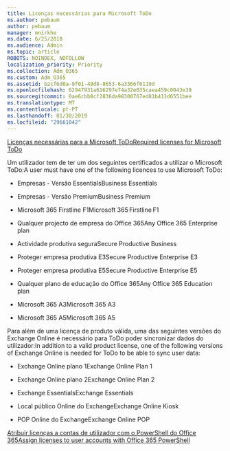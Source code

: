 ```yaml
---
title: Licenças necessárias para Microsoft ToDo
ms.author: pebaum
author: pebaum
manager: mnirkhe
ms.date: 6/25/2018
ms.audience: Admin
ms.topic: article
ROBOTS: NOINDEX, NOFOLLOW
localization_priority: Priority
ms.collection: Adm_O365
ms.custom: Adm_O365
ms.assetid: b2cf6d0a-9f01-49d8-8653-6a3366f6119d
ms.openlocfilehash: 62947931a616297e74a32e035caea459c0043e39
ms.sourcegitcommit: 0ae6cbb8cf2836da98300767ed81b411d6551bee
ms.translationtype: MT
ms.contentlocale: pt-PT
ms.lasthandoff: 01/30/2019
ms.locfileid: "29661042"
---
```

[<span data-ttu-id="83f08-102">Licenças necessárias para a Microsoft ToDo</span><span class="sxs-lookup"><span data-stu-id="83f08-102">Required licenses for Microsoft ToDo</span></span>](https://support.office.com/article/381e9d1b-c500-49b5-973e-890fd86528d7.aspx)
  
<span data-ttu-id="83f08-103">Um utilizador tem de ter um dos seguintes certificados a utilizar o Microsoft ToDo:</span><span class="sxs-lookup"><span data-stu-id="83f08-103">A user must have one of the following licences to use Microsoft ToDo:</span></span>
  
- <span data-ttu-id="83f08-104">Empresas - Versão Essentials</span><span class="sxs-lookup"><span data-stu-id="83f08-104">Business Essentials</span></span>
    
- <span data-ttu-id="83f08-105">Empresas - Versão Premium</span><span class="sxs-lookup"><span data-stu-id="83f08-105">Business Premium</span></span>
    
- <span data-ttu-id="83f08-106">Microsoft 365 Firstline F1</span><span class="sxs-lookup"><span data-stu-id="83f08-106">Microsoft 365 Firstline F1</span></span>
    
- <span data-ttu-id="83f08-107">Qualquer projecto de empresa do Office 365</span><span class="sxs-lookup"><span data-stu-id="83f08-107">Any Office 365 Enterprise plan</span></span>
    
- <span data-ttu-id="83f08-108">Actividade produtiva segura</span><span class="sxs-lookup"><span data-stu-id="83f08-108">Secure Productive Business</span></span>
    
- <span data-ttu-id="83f08-109">Proteger empresa produtiva E3</span><span class="sxs-lookup"><span data-stu-id="83f08-109">Secure Productive Enterprise E3</span></span>
    
- <span data-ttu-id="83f08-110">Proteger empresa produtiva E5</span><span class="sxs-lookup"><span data-stu-id="83f08-110">Secure Productive Enterprise E5</span></span>
    
- <span data-ttu-id="83f08-111">Qualquer plano de educação do Office 365</span><span class="sxs-lookup"><span data-stu-id="83f08-111">Any Office 365 Education plan</span></span>
    
- <span data-ttu-id="83f08-112">Microsoft 365 A3</span><span class="sxs-lookup"><span data-stu-id="83f08-112">Microsoft 365 A3</span></span>
    
- <span data-ttu-id="83f08-113">Microsoft 365 A5</span><span class="sxs-lookup"><span data-stu-id="83f08-113">Microsoft 365 A5</span></span>
    
<span data-ttu-id="83f08-114">Para além de uma licença de produto válida, uma das seguintes versões do Exchange Online é necessário para ToDo poder sincronizar dados do utilizador:</span><span class="sxs-lookup"><span data-stu-id="83f08-114">In addition to a valid product license, one of the following versions of Exchange Online is needed for ToDo to be able to sync user data:</span></span> 
  
- <span data-ttu-id="83f08-115">Exchange Online plano 1</span><span class="sxs-lookup"><span data-stu-id="83f08-115">Exchange Online Plan 1</span></span>
    
- <span data-ttu-id="83f08-116">Exchange Online plano 2</span><span class="sxs-lookup"><span data-stu-id="83f08-116">Exchange Online Plan 2</span></span>
    
- <span data-ttu-id="83f08-117">Exchange Essentials</span><span class="sxs-lookup"><span data-stu-id="83f08-117">Exchange Essentials</span></span>
    
- <span data-ttu-id="83f08-118">Local público Online do Exchange</span><span class="sxs-lookup"><span data-stu-id="83f08-118">Exchange Online Kiosk</span></span>
    
- <span data-ttu-id="83f08-119">POP Online do Exchange</span><span class="sxs-lookup"><span data-stu-id="83f08-119">Exchange Online POP</span></span>
    
[<span data-ttu-id="83f08-120">Atribuir licenças a contas de utilizador com o PowerShell do Office 365</span><span class="sxs-lookup"><span data-stu-id="83f08-120">Assign licenses to user accounts with Office 365 PowerShell</span></span>](https://docs.microsoft.com/office365/enterprise/powershell/assign-licenses-to-user-accounts-with-office-365-powershell )
  

